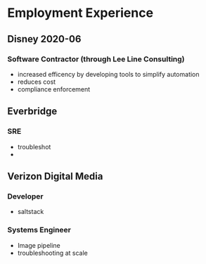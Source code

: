 
# Employment Experience
## Disney 2020-06
### Software Contractor (through Lee Line Consulting)
* increased efficency by developing tools to simplify automation
* reduces cost
* compliance enforcement

## Everbridge
### SRE
* troubleshot
* 

## Verizon Digital Media
### Developer
* saltstack

### Systems Engineer
* Image pipeline
* troubleshooting at scale
<!--stackedit_data:
eyJoaXN0b3J5IjpbLTQwNzIzMjcyMywtMTM0Nzg4ODIyNCwxOD
g4MDAzNTMzLDEzMDIzNjM4ODNdfQ==
-->